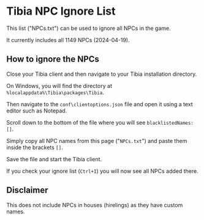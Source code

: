 # Tibia NPC Ignore List
This list ("NPCs.txt") can be used to ignore all NPCs in the game.

It currently includes all 1149 NPCs (2024-04-19).

## How to ignore the NPCs
Close your Tibia client and then navigate to your Tibia installation directory.

On Windows, you will find the directory at `%localappdata%\Tibia\packages\Tibia`.

Then navigate to the `conf\clientoptions.json` file and open it using a text editor such as Notepad.

Scroll down to the bottom of the file where you will see `blacklistedNames: []`.

Simply copy all NPC names from this page ("`NPCs.txt`") and paste them inside the brackets `[]`.

Save the file and start the Tibia client.

If you check your ignore list (`Ctrl+I`) you will now see all NPCs added there.

## Disclaimer
This does not include NPCs in houses (hirelings) as they have custom names.
